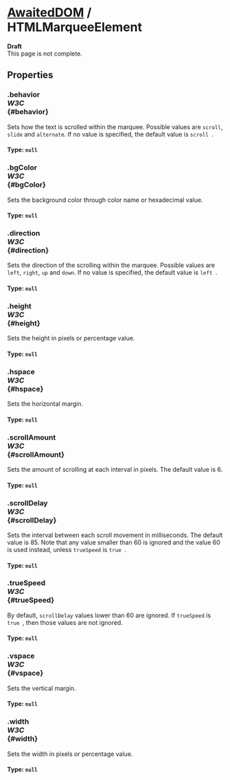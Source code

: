 # [AwaitedDOM](/docs/basic-interfaces/awaited-dom) <span>/</span> HTMLMarqueeElement

<div class='overview'><strong>Draft</strong><br>
    This page is not complete.</div>

## Properties

### .behavior <div class="specs"><i>W3C</i></div> {#behavior}

Sets how the text is scrolled within the marquee. Possible values are <code>scroll</code>, <code>slide</code> and <code>alternate</code>. If no value is specified, the default value is <code>scroll
</code>.

#### **Type**: `null`

### .bgColor <div class="specs"><i>W3C</i></div> {#bgColor}

Sets the background color through color name or hexadecimal value.

#### **Type**: `null`

### .direction <div class="specs"><i>W3C</i></div> {#direction}

Sets the direction of the scrolling within the marquee. Possible values are <code>left</code>, <code>right</code>, <code>up</code> and <code>down</code>. If no value is specified, the default value is <code>left
</code>.

#### **Type**: `null`

### .height <div class="specs"><i>W3C</i></div> {#height}

Sets the height in pixels or percentage value.

#### **Type**: `null`

### .hspace <div class="specs"><i>W3C</i></div> {#hspace}

Sets the horizontal margin.

#### **Type**: `null`

### .scrollAmount <div class="specs"><i>W3C</i></div> {#scrollAmount}

Sets the amount of scrolling at each interval in pixels. The default value is 6.

#### **Type**: `null`

### .scrollDelay <div class="specs"><i>W3C</i></div> {#scrollDelay}

Sets the interval between each scroll movement in milliseconds. The default value is 85. Note that any value smaller than 60 is ignored and the value 60 is used instead, unless <code>trueSpeed</code> is <code>true
</code>.

#### **Type**: `null`

### .trueSpeed <div class="specs"><i>W3C</i></div> {#trueSpeed}

By default, <code>scrollDelay</code> values lower than 60 are ignored. If <code>trueSpeed</code> is <code>true
</code>, then those values are not ignored.

#### **Type**: `null`

### .vspace <div class="specs"><i>W3C</i></div> {#vspace}

Sets the vertical margin.

#### **Type**: `null`

### .width <div class="specs"><i>W3C</i></div> {#width}

Sets the width in pixels or percentage value.

#### **Type**: `null`

